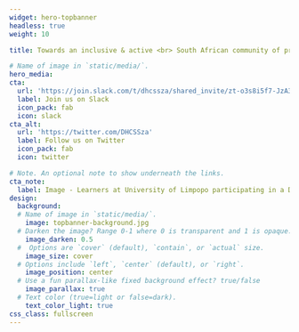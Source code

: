 ```yaml
---
widget: hero-topbanner
headless: true
weight: 10

title: Towards an inclusive & active <br> South African community of practice <br>in Digital Humanities & <br>Computational Social Science

# Name of image in `static/media/`.
hero_media: 
cta:
  url: 'https://join.slack.com/t/dhcssza/shared_invite/zt-o3s8i5f7-JzA3rSdUNFMQM6BxXEnyxA'
  label: Join us on Slack
  icon_pack: fab
  icon: slack
cta_alt:
  url: 'https://twitter.com/DHCSSza'
  label: Follow us on Twitter
  icon_pack: fab
  icon: twitter

# Note. An optional note to show underneath the links.
cta_note:
  label: Image - Learners at University of Limpopo participating in a Data Carpentry workshop learning about good data practices and data analysis in R
design:
  background:
  # Name of image in `static/media/`.
    image: topbanner-background.jpg
  # Darken the image? Range 0-1 where 0 is transparent and 1 is opaque.
    image_darken: 0.5
  #  Options are `cover` (default), `contain`, or `actual` size.
    image_size: cover
  # Options include `left`, `center` (default), or `right`.
    image_position: center
  # Use a fun parallax-like fixed background effect? true/false
    image_parallax: true
  # Text color (true=light or false=dark).
    text_color_light: true
css_class: fullscreen
---
```


